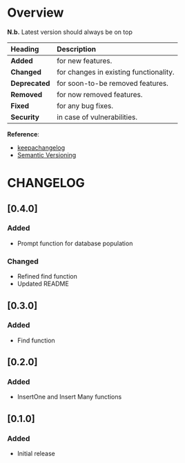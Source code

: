 # Overview

__N.b.__ Latest version should always be on top

| Heading        | Description                            |
| :------------- | :------------------------------------- |
| __Added__      | for new features.                      |
| __Changed__    | for changes in existing functionality. |
| __Deprecated__ | for soon-to-be removed features.       |
| __Removed__    | for now removed features.              |
| __Fixed__      | for any bug fixes.                     |
| __Security__   | in case of vulnerabilities.            |

__Reference__:
* [keepachangelog](https://keepachangelog.com/en/1.0.0/)
* [Semantic Versioning](https://semver.org/)

# CHANGELOG

## [0.4.0]

### Added

* Prompt function for database population

### Changed

* Refined find function
* Updated README

## [0.3.0]

### Added

* Find function

## [0.2.0]

### Added

* InsertOne and Insert Many functions

## [0.1.0]

### Added

* Initial release

